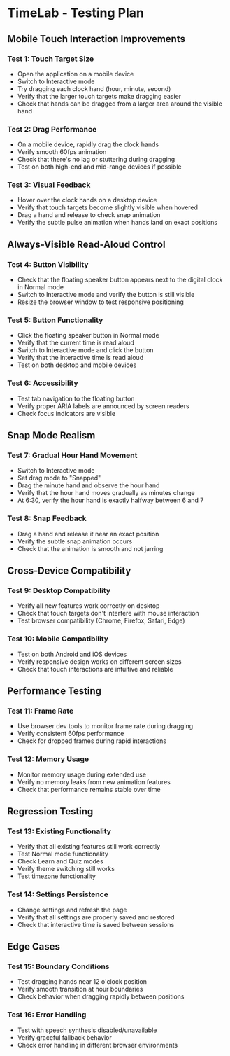# TimeLab - Testing Plan
## Mobile Touch Interaction Improvements

### Test 1: Touch Target Size
- Open the application on a mobile device
- Switch to Interactive mode
- Try dragging each clock hand (hour, minute, second)
- Verify that the larger touch targets make dragging easier
- Check that hands can be dragged from a larger area around the visible hand

### Test 2: Drag Performance
- On a mobile device, rapidly drag the clock hands
- Verify smooth 60fps animation
- Check that there's no lag or stuttering during dragging
- Test on both high-end and mid-range devices if possible

### Test 3: Visual Feedback
- Hover over the clock hands on a desktop device
- Verify that touch targets become slightly visible when hovered
- Drag a hand and release to check snap animation
- Verify the subtle pulse animation when hands land on exact positions

## Always-Visible Read-Aloud Control

### Test 4: Button Visibility
- Check that the floating speaker button appears next to the digital clock in Normal mode
- Switch to Interactive mode and verify the button is still visible
- Resize the browser window to test responsive positioning

### Test 5: Button Functionality
- Click the floating speaker button in Normal mode
- Verify that the current time is read aloud
- Switch to Interactive mode and click the button
- Verify that the interactive time is read aloud
- Test on both desktop and mobile devices

### Test 6: Accessibility
- Test tab navigation to the floating button
- Verify proper ARIA labels are announced by screen readers
- Check focus indicators are visible

## Snap Mode Realism

### Test 7: Gradual Hour Hand Movement
- Switch to Interactive mode
- Set drag mode to "Snapped"
- Drag the minute hand and observe the hour hand
- Verify that the hour hand moves gradually as minutes change
- At 6:30, verify the hour hand is exactly halfway between 6 and 7

### Test 8: Snap Feedback
- Drag a hand and release it near an exact position
- Verify the subtle snap animation occurs
- Check that the animation is smooth and not jarring

## Cross-Device Compatibility

### Test 9: Desktop Compatibility
- Verify all new features work correctly on desktop
- Check that touch targets don't interfere with mouse interaction
- Test browser compatibility (Chrome, Firefox, Safari, Edge)

### Test 10: Mobile Compatibility
- Test on both Android and iOS devices
- Verify responsive design works on different screen sizes
- Check that touch interactions are intuitive and reliable

## Performance Testing

### Test 11: Frame Rate
- Use browser dev tools to monitor frame rate during dragging
- Verify consistent 60fps performance
- Check for dropped frames during rapid interactions

### Test 12: Memory Usage
- Monitor memory usage during extended use
- Verify no memory leaks from new animation features
- Check that performance remains stable over time

## Regression Testing

### Test 13: Existing Functionality
- Verify that all existing features still work correctly
- Test Normal mode functionality
- Check Learn and Quiz modes
- Verify theme switching still works
- Test timezone functionality

### Test 14: Settings Persistence
- Change settings and refresh the page
- Verify that all settings are properly saved and restored
- Check that interactive time is saved between sessions

## Edge Cases

### Test 15: Boundary Conditions
- Test dragging hands near 12 o'clock position
- Verify smooth transition at hour boundaries
- Check behavior when dragging rapidly between positions

### Test 16: Error Handling
- Test with speech synthesis disabled/unavailable
- Verify graceful fallback behavior
- Check error handling in different browser environments